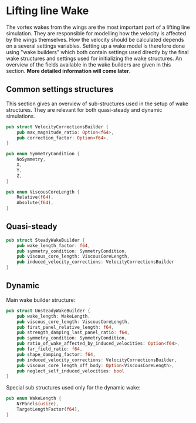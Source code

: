 # Lifting line Wake

The vortex wakes from the wings are the most important part of a lifting line simulation. They are responsible for modelling how the velocity is affected by the wings themselves. How the velocity should be calculated depends on a several settings variables. Setting up a wake model is therefore done using "wake builders" which both contain settings used directly by the final wake structures and settings used for initializing the wake structures. An overview of the fields available in the wake builders are given in this section. **More detailed information will come later**. 

## Common settings structures
This section gives an overview of sub-structures used in the setup of wake structures. They are relevant for both quasi-steady and dynamic simulations.

```rust
pub struct VelocityCorrectionsBuilder {
    pub max_magnitude_ratio: Option<f64>,
    pub correction_factor: Option<f64>,
}
```

```rust
pub enum SymmetryCondition {
    NoSymmetry,
    X,
    Y,
    Z,
}
```

```rust
pub enum ViscousCoreLength {
    Relative(f64),
    Absolute(f64),
}
```

## Quasi-steady

```rust
pub struct SteadyWakeBuilder {
    pub wake_length_factor: f64,
    pub symmetry_condition: SymmetryCondition,
    pub viscous_core_length: ViscousCoreLength,
    pub induced_velocity_corrections: VelocityCorrectionsBuilder
}
```

## Dynamic
Main wake builder structure:

```rust
pub struct UnsteadyWakeBuilder {
    pub wake_length: WakeLength,
    pub viscous_core_length: ViscousCoreLength,
    pub first_panel_relative_length: f64,
    pub strength_damping_last_panel_ratio: f64,
    pub symmetry_condition: SymmetryCondition,
    pub ratio_of_wake_affected_by_induced_velocities: Option<f64>,
    pub far_field_ratio: f64,
    pub shape_damping_factor: f64,
    pub induced_velocity_corrections: VelocityCorrectionsBuilder,
    pub viscous_core_length_off_body: Option<ViscousCoreLength>,
    pub neglect_self_induced_velocities: bool
}
```

Special sub structures used only for the dynamic wake:

```rust
pub enum WakeLength {
    NrPanels(usize),
    TargetLengthFactor(f64),
}
```
